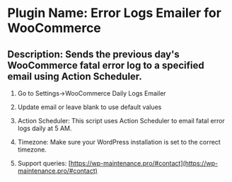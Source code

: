 # Plugin Name: Error Logs Emailer for WooCommerce

## Description: Sends the previous day's WooCommerce fatal error log to a specified email using Action Scheduler.

1. Go to Settings->WooCommerce Daily Logs Emailer

2. Update email or leave blank to use default values

3. Action Scheduler: This script uses Action Scheduler to email fatal error logs daily at 5 AM.

4. Timezone: Make sure your WordPress installation is set to the correct timezone.

5. Support queries: [https://wp-maintenance.pro/#contact](https://wp-maintenance.pro/#contact)